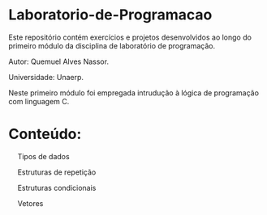 # Laboratorio-de-Programacao
Este repositório contém exercícios e projetos desenvolvidos ao longo do primeiro módulo da disciplina de laboratório de programação.

Autor: Quemuel Alves Nassor.

Universidade: Unaerp.

Neste primeiro módulo foi empregada intrudução à lógica de programação com linguagem C.

# Conteúdo:
<p>&emsp; Tipos de dados<p>
<p>&emsp; Estruturas de repetição<p>
<p>&emsp; Estruturas condicionais<p>
<p>&emsp; Vetores<p>
